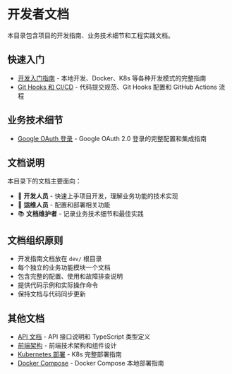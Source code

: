 # 开发者文档

本目录包含项目的开发指南、业务技术细节和工程实践文档。

## 快速入门

- [开发入门指南](getting-started.md) - 本地开发、Docker、K8s 等各种开发模式的完整指南
- [Git Hooks 和 CI/CD](git-hooks-and-ci.md) - 代码提交规范、Git Hooks 配置和 GitHub Actions 流程

## 业务技术细节

- [Google OAuth 登录](google-oauth-authentication.md) - Google OAuth 2.0 登录的完整配置和集成指南

## 文档说明

本目录下的文档主要面向：
- 🔧 **开发人员** - 快速上手项目开发，理解业务功能的技术实现
- 🚀 **运维人员** - 配置和部署相关功能
- 📚 **文档维护者** - 记录业务技术细节和最佳实践

## 文档组织原则

- 开发指南文档放在 `dev/` 根目录
- 每个独立的业务功能模块一个文档
- 包含完整的配置、使用和故障排查说明
- 提供代码示例和实际操作命令
- 保持文档与代码同步更新

## 其他文档

- [API 文档](../api/README.md) - API 接口说明和 TypeScript 类型定义
- [前端架构](../frontend/architecture.md) - 前端技术架构和组件设计
- [Kubernetes 部署](../k8s/deployment.md) - K8s 完整部署指南
- [Docker Compose](../../docker/docker-compose.md) - Docker Compose 本地部署指南
